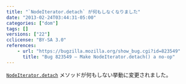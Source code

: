 ```yaml
---
title: "`NodeIterator.detach` が何もしなくなりました"
date: "2013-02-24T03:44:31-05:00"
categories: ["dom"]
tags: []
versions: ["22"]
cclicense: "BY-SA 3.0"
references:
    - url: "https://bugzilla.mozilla.org/show_bug.cgi?id=823549"
      title: "Bug 823549 – Make NodeIterator.detach() a no-op"
---
```

[`NodeIterator.detach`](https://developer.mozilla.org/docs/Web/API/NodeIterator.detach) メソッドが何もしない挙動に変更されました。

